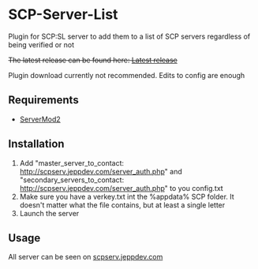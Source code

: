 # SCP-Server-List
Plugin for SCP:SL server to add them to a list of SCP servers regardless of being verified or not

~~The latest release can be found here: [Latest release](https://github.com/jeppevinkel/SCP-Server-List/releases/latest)~~

Plugin download currently not recommended. Edits to config are enough

## Requirements
* [ServerMod2](https://github.com/Grover-c13/Smod2)

## Installation
1. Add "master_server_to_contact: http://scpserv.jeppdev.com/server_auth.php" and "secondary_servers_to_contact: http://scpserv.jeppdev.com/server_auth.php" to you config.txt
2. Make sure you have a verkey.txt int the %appdata% SCP folder. It doesn't matter what the file contains, but at least a single letter
2. Launch the server

## Usage
All server can be seen on [scpserv.jeppdev.com](https://scpserv.jeppdev.com/)
